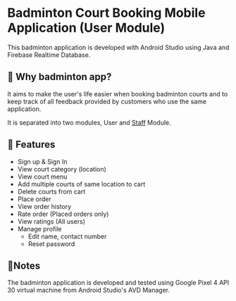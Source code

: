 # Badminton Court Booking Mobile Application (User Module)
This badminton application is developed with Android Studio using Java and Firebase Realtime Database.

## 🏸 Why badminton app?
It aims to make the user's life easier when booking badminton courts and to keep track of all feedback provided by customers who use the same application.

It is separated into two modules, User and [Staff](https://github.com/Str1ve/A202SGI-Android-Badminton-Booking-Application-Staff_Module) Module.

## 🏸 Features
- Sign up & Sign In
- View court category (location)
- View court menu
- Add multiple courts of same location to cart
- Delete courts from cart
- Place order
- View order history
- Rate order (Placed orders only)
- View ratings (All users)
- Manage profile
  - Edit name, contact number
  - Reset password
  
## 📄Notes
The badminton application is developed and tested using Google Pixel 4 API 30 virtual machine from Android Studio's AVD Manager. 
